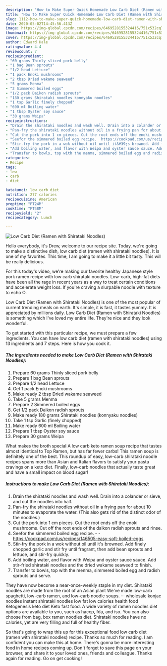 ```yaml
---
description: "How to Make Super Quick Homemade Low Carb Diet (Ramen with Shirataki Noodles)"
title: "How to Make Super Quick Homemade Low Carb Diet (Ramen with Shirataki Noodles)"
slug: 1112-how-to-make-super-quick-homemade-low-carb-diet-ramen-with-shirataki-noodles
date: 2020-05-02T14:45:56.413Z
image: https://img-global.cpcdn.com/recipes/6469528155324416/751x532cq70/low-carb-diet-ramen-with-shirataki-noodles-recipe-main-photo.jpg
thumbnail: https://img-global.cpcdn.com/recipes/6469528155324416/751x532cq70/low-carb-diet-ramen-with-shirataki-noodles-recipe-main-photo.jpg
cover: https://img-global.cpcdn.com/recipes/6469528155324416/751x532cq70/low-carb-diet-ramen-with-shirataki-noodles-recipe-main-photo.jpg
author: Edward Hale
ratingvalue: 4.4
reviewcount: 7
recipeingredient:
- "60 grams Thinly sliced pork belly"
- "1 bag Bean sprouts"
- "1/2 head Lettuce"
- "1 pack Enoki mushrooms"
- "2 tbsp Dried wakame seaweed"
- "5 grams Menma"
- "2 Simmered boiled eggs"
- "1/2 pack Daikon radish sprouts"
- "180 grams Shirataki noodles konnyaku noodles"
- "1 tsp Garlic finely chopped"
- "600 ml Boiling water"
- "1 tbsp Oyster soy sauce"
- "30 grams Weipa"
recipeinstructions:
- "Drain the shirataki noodles and wash well. Drain into a colander or sieve, and cut the noodles into half."
- "Pan-fry the shirataki noodles without oil in a frying pan for about 10 minutes to evaporate the water. (This also gets rid of the distinct odor of the noodles.)"
- "Cut the pork into 1 cm pieces. Cut the root ends off the enoki mushrooms. Cut off the root ends of the daikon radish sprouts and rinse."
- "Seefor the simmered boiled egg recipe.  https://cookpad.com/us/recipes/146505-easy-soft-boiled-eggs"
- "Stir-fry the pork in a wok without oil until it&#39;s browned. Add finely chopped garlic and stir fry until fragrant, then add bean sprouts and lettuce, and stir-fry quickly."
- "Add boiling water, and flavor with Weipa and oyster sauce sauce. Add stir-fried shirataki noodles and the dried wakame seaweed to finish."
- "Transfer to bowls, top with the menma, simmered boiled egg and radish sprouts and serve."
categories:
- Recipe
tags:
- low
- carb
- diet

katakunci: low carb diet 
nutrition: 277 calories
recipecuisine: American
preptime: "PT24M"
cooktime: "PT48M"
recipeyield: "2"
recipecategory: Lunch

---
```



![Low Carb Diet (Ramen with Shirataki Noodles)](https://img-global.cpcdn.com/recipes/6469528155324416/751x532cq70/low-carb-diet-ramen-with-shirataki-noodles-recipe-main-photo.jpg)

Hello everybody, it's Drew, welcome to our recipe site. Today, we're going to make a distinctive dish, low carb diet (ramen with shirataki noodles). It is one of my favorites. This time, I am going to make it a little bit tasty. This will be really delicious.

For this today&#39;s video, we&#39;re making our favorite healthy Japanese style pork ramen recipe with low carb shirataki noodles. Low-carb, high-fat diets have been all the rage in recent years as a way to treat certain conditions and accelerate weight loss. If you&#39;re craving a slurpable noodle with texture to echo O.

Low Carb Diet (Ramen with Shirataki Noodles) is one of the most popular of current trending meals on earth. It's simple, it is fast, it tastes yummy. It is appreciated by millions daily. Low Carb Diet (Ramen with Shirataki Noodles) is something which I've loved my entire life. They're nice and they look wonderful.


To get started with this particular recipe, we must prepare a few ingredients. You can have low carb diet (ramen with shirataki noodles) using 13 ingredients and 7 steps. Here is how you cook it.

<!--inarticleads1-->

##### The ingredients needed to make Low Carb Diet (Ramen with Shirataki Noodles):

1. Prepare 60 grams Thinly sliced pork belly
1. Prepare 1 bag Bean sprouts
1. Prepare 1/2 head Lettuce
1. Get 1 pack Enoki mushrooms
1. Make ready 2 tbsp Dried wakame seaweed
1. Take 5 grams Menma
1. Prepare 2 Simmered boiled eggs
1. Get 1/2 pack Daikon radish sprouts
1. Make ready 180 grams Shirataki noodles (konnyaku noodles)
1. Take 1 tsp Garlic (finely chopped)
1. Make ready 600 ml Boiling water
1. Prepare 1 tbsp Oyster soy sauce
1. Prepare 30 grams Weipa


What makes the broth special A low carb keto ramen soup recipe that tastes almost identical to Top Ramen, but has far fewer carbs! This ramen soup is definitely one of the best. This roundup of easy, low-carb shirataki noodle recipes spans more than Asian and Italian flavors to satisfy your pasta cravings on a keto diet. Finally, low-carb noodles that actually taste great and have a small impact on blood sugar! 

<!--inarticleads2-->

##### Instructions to make Low Carb Diet (Ramen with Shirataki Noodles):

1. Drain the shirataki noodles and wash well. Drain into a colander or sieve, and cut the noodles into half.
1. Pan-fry the shirataki noodles without oil in a frying pan for about 10 minutes to evaporate the water. (This also gets rid of the distinct odor of the noodles.)
1. Cut the pork into 1 cm pieces. Cut the root ends off the enoki mushrooms. Cut off the root ends of the daikon radish sprouts and rinse.
1. Seefor the simmered boiled egg recipe. -  - https://cookpad.com/us/recipes/146505-easy-soft-boiled-eggs
1. Stir-fry the pork in a wok without oil until it&#39;s browned. Add finely chopped garlic and stir fry until fragrant, then add bean sprouts and lettuce, and stir-fry quickly.
1. Add boiling water, and flavor with Weipa and oyster sauce sauce. Add stir-fried shirataki noodles and the dried wakame seaweed to finish.
1. Transfer to bowls, top with the menma, simmered boiled egg and radish sprouts and serve.


They have now become a near-once-weekly staple in my diet. Shirataki noodles are made from the root of an Asian plant We&#39;ve made low-carb spaghetti, low-carb ramen, and low-carb noodle soups. ··· wholesale konjac noodles instant shirataki noodles low fat low calories health food Ketogenesis keto diet Keto fast food. A wide variety of ramen noodles diet options are available to you, such as haccp, fda, and iso. You can also choose from bag, box ramen noodles diet. Shirataki noodles have no calories, yet are very filling and full of healthy fiber. 

So that's going to wrap this up for this exceptional food low carb diet (ramen with shirataki noodles) recipe. Thanks so much for reading. I am confident you can make this at home. There's gonna be more interesting food in home recipes coming up. Don't forget to save this page on your browser, and share it to your loved ones, friends and colleague. Thanks again for reading. Go on get cooking!
